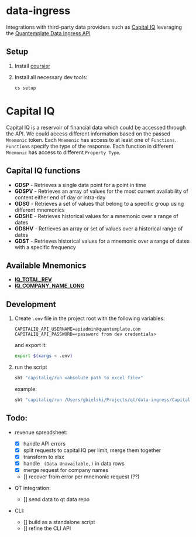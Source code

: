 # data-ingress

Integrations with third-party data providers such as [Capital IQ](https://www.capitaliq.com) leveraging the [Quantemplate Data Ingress API](https://quantemplate.readme.io/docs/getting-started#-data-ingress)

## Setup

1. Install [coursier](https://get-coursier.io/docs/cli-installation)


2. Install all necessary dev tools:
    ```
    cs setup
    ```


# Capital IQ

Capital IQ is a reservoir of financial data which could be accessed through the API.
We could access different information based on the passed `Mnemonic` token.
Each `Mnemonic` has access to at least one of `Functions`. `Function`s specify the type of the response. Each function in different `Mnemonic` has access to different `Property Type`.

## Capital IQ functions

- **GDSP** - Retrieves a single data point for a point in time
- **GDSPV** - Retrieves an array of values for the most current availability of content either end of day or intra-day
- **GDSG** - Retrieves a set of values that belong to a specific group using different mnemonics
- **GDSHE** - Retrieves historical values for a mnemonic over a range of dates
- **GDSHV** - Retrieves an array or set of values over a historical range of dates
- **GDST** - Retrieves historical values for a mnemonic over a range of dates with a specific frequency

## Available Mnemonics
- [**IQ_TOTAL_REV**](https://support.standardandpoors.com/gds/index.php?option=com_content&view=article&id=545671:total-revenues&catid=12468&Itemid=301)
- [**IQ_COMPANY_NAME_LONG**](https://support.standardandpoors.com/gds/index.php?option=com_content&view=article&id=554261:iq-company-name-long&catid=12646&Itemid=301)


## Development

1. Create `.env` file in the project root with the following variables:

    ```
    CAPITALIQ_API_USERNAME=apiadmin@quantemplate.com
    CAPITALIQ_API_PASSWORD=<password from dev credentials>
    ```
    and export it:

    ```sh
    export $(xargs < .env)
    ```

2. run the script

    ```sh
    sbt "capitaliq/run <absolute path to excel file>"
    ```
    example:
    ```sh
    sbt "capitaliq/run /Users/gbielski/Projects/qt/data-ingress/CapitalIQ.xlsx"
    ```

## Todo:

- revenue spreadsheet:

  - [x] handle API errors
  - [x] split requests to capital IQ per limit, merge them together
  - [x] transform to xlsx
  - [x] handle ` (Data Unavailable,)` in data rows
  - [x] merge request for company names
  - [] recover from error per mnemonic request (??)
- QT integration:
  - [] send data to qt data repo

- CLI:
  - [] build as a standalone script
  - [] refine the CLI API